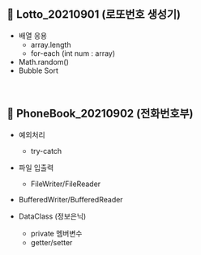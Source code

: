 ## 📁 Lotto_20210901 (로또번호 생성기)
- 배열 응용
  - array.length
  - for-each (int num : array)
- Math.random() 
- Bubble Sort

</br>

## 📁 PhoneBook_20210902 (전화번호부)
- 예외처리
  - try-catch

- 파일 입출력
  - FileWriter/FileReader

- BufferedWriter/BufferedReader

- DataClass (정보은닉)
  - private 멤버변수 
  - getter/setter
